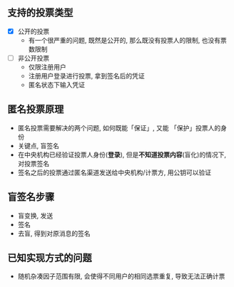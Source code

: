 ## 支持的投票类型

 - [x] 公开的投票
    - 有一个很严重的问题, 既然是公开的, 那么既没有投票人的限制, 也没有票数限制
 - [ ] 非公开投票
    - 仅限注册用户
    - 注册用户登录进行投票, 拿到签名后的凭证
    - 匿名状态下输入凭证



## 匿名投票原理

  - 匿名投票需要解决的两个问题, 如何既能「保证」, 又能 「保护」投票人的身份
  - 关键点, 盲签名
  - 在中央机构已经验证投票人身份(**登录**), 但是**不知道投票内容**(盲化)的情况下, 对投票签名
  - 签名之后的投票通过匿名渠道发送给中央机构/计票方, 用公钥可以验证

## 盲签名步骤

  - 盲变换, 发送
  - 签名
  - 去盲, 得到对原消息的签名

## 已知实现方式的问题
  - 随机杂凑因子范围有限, 会使得不同用户的相同选票重复, 导致无法正确计票

